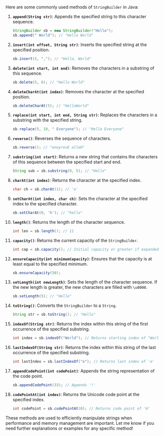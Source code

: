 Here are some commonly used methods of `StringBuilder` in Java:

1. **`append(String str)`**: Appends the specified string to this character sequence.
   ```java
   StringBuilder sb = new StringBuilder("Hello");
   sb.append(" World"); // "Hello World"
   ```

2. **`insert(int offset, String str)`**: Inserts the specified string at the specified position.
   ```java
   sb.insert(5, ","); // "Hello, World"
   ```

3. **`delete(int start, int end)`**: Removes the characters in a substring of this sequence.
   ```java
   sb.delete(5, 6); // "Hello World"
   ```

4. **`deleteCharAt(int index)`**: Removes the character at the specified position.
   ```java
   sb.deleteCharAt(5); // "HelloWorld"
   ```

5. **`replace(int start, int end, String str)`**: Replaces the characters in a substring with the specified string.
   ```java
   sb.replace(5, 10, " Everyone"); // "Hello Everyone"
   ```

6. **`reverse()`**: Reverses the sequence of characters.
   ```java
   sb.reverse(); // "enoyrevE olleH"
   ```

7. **`substring(int start)`**: Returns a new string that contains the characters of this sequence between the specified start and end.
   ```java
   String sub = sb.substring(0, 5); // "Hello"
   ```

8. **`charAt(int index)`**: Returns the character at the specified index.
   ```java
   char ch = sb.charAt(1); // 'e'
   ```

9. **`setCharAt(int index, char ch)`**: Sets the character at the specified index to the specified character.
   ```java
   sb.setCharAt(0, 'h'); // "hello"
   ```

10. **`length()`**: Returns the length of the character sequence.
	```java
	int len = sb.length(); // 11
	```

11. **`capacity()`**: Returns the current capacity of the `StringBuilder`.
	```java
	int cap = sb.capacity(); // Initial capacity or greater if expanded
	```

12. **`ensureCapacity(int minimumCapacity)`**: Ensures that the capacity is at least equal to the specified minimum.
	```java
	sb.ensureCapacity(50);
	```

13. **`setLength(int newLength)`**: Sets the length of the character sequence. If the new length is greater, the new characters are filled with `\u0000`.
	```java
	sb.setLength(5); // "Hello"
	```

14. **`toString()`**: Converts the `StringBuilder` to a `String`.
	```java
	String str = sb.toString(); // "Hello"
	```

15. **`indexOf(String str)`**: Returns the index within this string of the first occurrence of the specified substring.
	```java
	int index = sb.indexOf("World"); // Returns starting index of "World"
	```

16. **`lastIndexOf(String str)`**: Returns the index within this string of the last occurrence of the specified substring.
	```java
	int lastIndex = sb.lastIndexOf("o"); // Returns last index of 'o'
	```

17. **`appendCodePoint(int codePoint)`**: Appends the string representation of the code point.
	```java
	sb.appendCodePoint(33); // Appends '!'
	```

18. **`codePointAt(int index)`**: Returns the Unicode code point at the specified index.
	```java
	int codePoint = sb.codePointAt(0); // Returns code point of 'H'
	```

These methods are used to efficiently manipulate strings when performance and memory management are important. Let me know if you need further explanations or examples for any specific method!